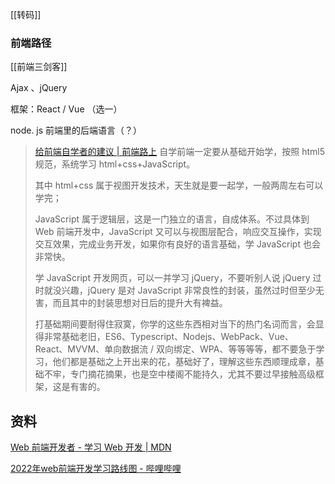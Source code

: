 ---
---

[[转码]]

### 前端路径

[[前端三剑客]]

Ajax 、jQuery

框架：React / Vue （选一）

node. js 前端里的后端语言（？）

> [给前端自学者的建议 | 前端路上](http://refined-x.com/2019/02/27/%E7%BB%99%E5%89%8D%E7%AB%AF%E8%87%AA%E5%AD%A6%E8%80%85%E7%9A%84%E5%BB%BA%E8%AE%AE/)
> 自学前端一定要从基础开始学，按照 html5 规范，系统学习 html+css+JavaScript。
> 
> 其中 html+css 属于视图开发技术，天生就是要一起学，一般两周左右可以学完；
> 
> JavaScript 属于逻辑层，这是一门独立的语言，自成体系。不过具体到 Web 前端开发中，JavaScript 又可以与视图层配合，响应交互操作，实现交互效果，完成业务开发，如果你有良好的语言基础，学 JavaScript 也会非常快。
> 
> 学 JavaScript 开发网页，可以一并学习 jQuery，不要听别人说 jQuery 过时就没兴趣，jQuery 是对 JavaScript 非常良性的封装，虽然过时但至少无害，而且其中的封装思想对日后的提升大有裨益。
> 
> 打基础期间要耐得住寂寞，你学的这些东西相对当下的热门名词而言，会显得非常基础老旧，ES6、Typescript、Nodejs、WebPack、Vue、React、MVVM、单向数据流 / 双向绑定、WPA、等等等等，都不要急于学习，他们都是基础之上开出来的花，基础好了，理解这些东西顺理成章，基础不牢，专门摘花摘果，也是空中楼阁不能持久，尤其不要过早接触高级框架，这是有害的。



## 资料

[Web 前端开发者 - 学习 Web 开发 | MDN](https://developer.mozilla.org/zh-CN/docs/Learn/Front-end_web_developer)

[2022年web前端开发学习路线图 - 哔哩哔哩](https://www.bilibili.com/read/cv10431130)

